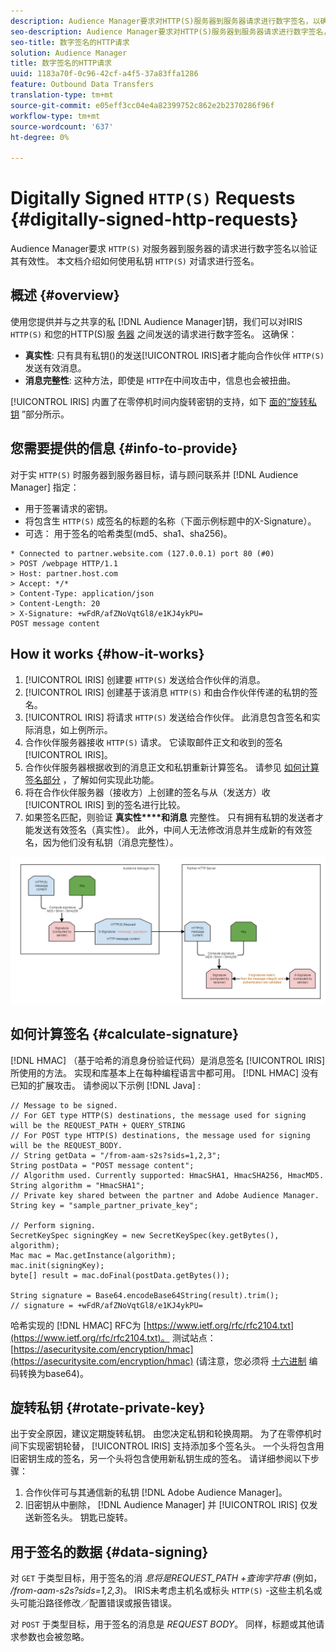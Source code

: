 ```yaml
---
description: Audience Manager要求对HTTP(S)服务器到服务器请求进行数字签名，以确保有效性。 本文档介绍如何使用私钥对HTTP请求进行签名。
seo-description: Audience Manager要求对HTTP(S)服务器到服务器请求进行数字签名，以确保有效性。 本文档介绍如何使用私钥对HTTP请求进行签名。
seo-title: 数字签名的HTTP请求
solution: Audience Manager
title: 数字签名的HTTP请求
uuid: 1183a70f-0c96-42cf-a4f5-37a83ffa1286
feature: Outbound Data Transfers
translation-type: tm+mt
source-git-commit: e05eff3cc04e4a82399752c862e2b2370286f96f
workflow-type: tm+mt
source-wordcount: '637'
ht-degree: 0%

---
```



# Digitally Signed `HTTP(S)` Requests {#digitally-signed-http-requests}

Audience Manager要求 `HTTP(S)` 对服务器到服务器的请求进行数字签名以验证其有效性。 本文档介绍如何使用私钥 `HTTP(S)` 对请求进行签名。

## 概述 {#overview}

<!-- digitally_signed_http_requests.xml -->

使用您提供并与之共享的私 [!DNL Audience Manager]钥，我们可以对IRIS `HTTP(S)` 和您的HTTP(S)服 [务器](../../../reference/system-components/components-data-action.md#iris) 之间发送的请求进行数字签名。 这确保：

* **真实性**: 只有具有私钥()的发送[!UICONTROL IRIS]者才能向合作伙伴 `HTTP(S)` 发送有效消息。
* **消息完整性**: 这种方法，即使是 `HTTP`在中间攻击中，信息也会被扭曲。

[!UICONTROL IRIS] 内置了在零停机时间内旋转密钥的支持，如下 [面的“旋转私钥](../../../integration/receiving-audience-data/real-time-outbound-transfers/digitally-signed-http-requests.md#rotate-private-key) ”部分所示。

## 您需要提供的信息 {#info-to-provide}

对于实 `HTTP(S)` 时服务器到服务器目标，请与顾问联系并 [!DNL Audience Manager] 指定：

* 用于签署请求的密钥。
* 将包含生 `HTTP(S)` 成签名的标题的名称（下面示例标题中的X-Signature）。
* 可选： 用于签名的哈希类型(md5、sha1、sha256)。

```
* Connected to partner.website.com (127.0.0.1) port 80 (#0)
> POST /webpage HTTP/1.1
> Host: partner.host.com
> Accept: */*
> Content-Type: application/json
> Content-Length: 20
> X-Signature: +wFdR/afZNoVqtGl8/e1KJ4ykPU=
POST message content
```

## How it works {#how-it-works}

1. [!UICONTROL IRIS] 创建要 `HTTP(S)` 发送给合作伙伴的消息。
1. [!UICONTROL IRIS] 创建基于该消息 `HTTP(S)` 和由合作伙伴传递的私钥的签名。
1. [!UICONTROL IRIS] 将请求 `HTTP(S)` 发送给合作伙伴。 此消息包含签名和实际消息，如上例所示。
1. 合作伙伴服务器接收 `HTTP(S)` 请求。 它读取邮件正文和收到的签名 [!UICONTROL IRIS]。
1. 合作伙伴服务器根据收到的消息正文和私钥重新计算签名。 请参见 [如何计算签名部分](../../../integration/receiving-audience-data/real-time-outbound-transfers/digitally-signed-http-requests.md#calculate-signature) ，了解如何实现此功能。
1. 将在合作伙伴服务器（接收方）上创建的签名与从（发送方）收 [!UICONTROL IRIS] 到的签名进行比较。
1. 如果签名匹配，则验证 **真实性****和消息** 完整性。 只有拥有私钥的发送者才能发送有效签名（真实性）。 此外，中间人无法修改消息并生成新的有效签名，因为他们没有私钥（消息完整性）。

![](assets/iris-digitally-sign-http-request.png)

## 如何计算签名 {#calculate-signature}

[!DNL HMAC] （基于哈希的消息身份验证代码）是消息签名 [!UICONTROL IRIS] 所使用的方法。 实现和库基本上在每种编程语言中都可用。 [!DNL HMAC] 没有已知的扩展攻击。 请参阅以下示例 [!DNL Java] :

```
// Message to be signed.
// For GET type HTTP(S) destinations, the message used for signing will be the REQUEST_PATH + QUERY_STRING
// For POST type HTTP(S) destinations, the message used for signing will be the REQUEST_BODY.
// String getData = "/from-aam-s2s?sids=1,2,3";
String postData = "POST message content";
// Algorithm used. Currently supported: HmacSHA1, HmacSHA256, HmacMD5.
String algorithm = "HmacSHA1";
// Private key shared between the partner and Adobe Audience Manager.
String key = "sample_partner_private_key";
  
// Perform signing.
SecretKeySpec signingKey = new SecretKeySpec(key.getBytes(), algorithm);
Mac mac = Mac.getInstance(algorithm);
mac.init(signingKey);
byte[] result = mac.doFinal(postData.getBytes());
  
String signature = Base64.encodeBase64String(result).trim(); 
// signature = +wFdR/afZNoVqtGl8/e1KJ4ykPU=
```

哈希实现的 [!DNL HMAC] RFC为 [https://www.ietf.org/rfc/rfc2104.txt](https://www.ietf.org/rfc/rfc2104.txt)。 测试站点： [https://asecuritysite.com/encryption/hmac](https://asecuritysite.com/encryption/hmac) (请注意，您必须将 [十六进制](https://tomeko.net/online_tools/hex_to_base64.php?lang=en) 编码转换为base64)。

## 旋转私钥 {#rotate-private-key}

出于安全原因，建议定期旋转私钥。 由您决定私钥和轮换周期。 为了在零停机时间下实现密钥轮替， [!UICONTROL IRIS] 支持添加多个签名头。 一个头将包含用旧密钥生成的签名，另一个头将包含使用新私钥生成的签名。 请详细参阅以下步骤：

1. 合作伙伴可与其通信新的私钥 [!DNL Adobe Audience Manager]。
1. 旧密钥从中删除， [!DNL Audience Manager] 并 [!UICONTROL IRIS] 仅发送新签名头。 钥匙已旋转。

## 用于签名的数据 {#data-signing}

对 `GET` 于类型目标，用于签名的消 *息将是REQUEST_PATH +查询字符串* (例如， */from-aam-s2s?sids=1,2,3*)。 IRIS未考虑主机名或标头 `HTTP(S)` -这些主机名或头可能沿路径修改／配置错误或报告错误。

对 `POST` 于类型目标，用于签名的消息是 *REQUEST BODY*。 同样，标题或其他请求参数也会被忽略。
